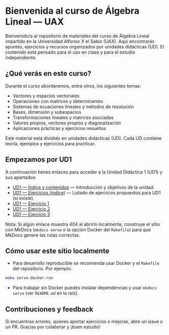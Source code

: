 # Bienvenida al curso de Álgebra Lineal — UAX

Bienvenido/a al repositorio de materiales del curso de Álgebra Lineal impartido en la Universidad Alfonso X el Sabio (UAX). Aquí encontrarás apuntes, ejercicios y recursos organizados por unidades didácticas (UD). El contenido está pensado para el uso en clase y para el estudio independiente.

## ¿Qué verás en este curso?

Durante el curso abordaremos, entre otros, los siguientes temas:

- Vectores y espacios vectoriales
- Operaciones con matrices y determinantes
- Sistemas de ecuaciones lineales y métodos de resolución
- Bases, dimensión y subespacios
- Transformaciones lineales y matrices asociadas
- Valores propios, vectores propios y diagonalización
- Aplicaciones prácticas y ejercicios resueltos

Este material está dividido en unidades didácticas (UD). Cada UD contiene teoría, ejemplos y ejercicios para practicar.

## Empezamos por UD1

A continuación tienes enlaces para acceder a la Unidad Didáctica 1 (UD1) y sus apartados:

- [UD1 — Índice y contenidos](ud1/index.md) — Introducción y objetivos de la unidad.
- [UD1 — Ejercicios (índice)](ud1/ejercicios.md) — Listado de ejercicios propuestos para UD1 (si existe).
- [UD1 — Ejercicio 1](ud1/ejercicio1.md)
- [UD1 — Ejercicio 2](ud1/ejercicio2.md)
- [UD1 — Ejercicio 3](ud1/ejercicio3.md)

Nota: Si algún enlace muestra 404 al abrirlo localmente, construye el sitio con MkDocs (`mkdocs serve` o la opción Docker del `Makefile`) para que MkDocs genere las rutas correctas.

## Cómo usar este sitio localmente

- Para desarrollo reproducible se recomienda usar Docker y el `Makefile` del repositorio. Por ejemplo:

```bash
make serve-docker-run
```

- Para trabajar sin Docker puedes instalar dependencias y usar `mkdocs serve` (ver `README.md` en la raíz).

## Contribuciones y feedback

Si encuentras errores, quieres aportar ejercicios o mejoras, abre un issue o un PR. Gracias por colaborar y ¡buen estudio!
